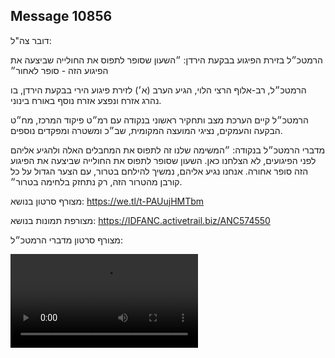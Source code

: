 ## Message 10856

דובר צה"ל:

הרמטכ״ל בזירת הפיגוע בבקעת הירדן: ״השעון שסופר לתפוס את החולייה שביצעה את הפיגוע הזה - סופר לאחור״ 

הרמטכ״ל, רב-אלוף הרצי הלוי, הגיע הערב (א׳) לזירת פיגוע הירי בבקעת הירדן, בו נהרג אזרח ונפצע אזרח נוסף באורח בינוני.

הרמטכ״ל קיים הערכת מצב ותחקיר ראשוני בנקודה עם רמ״ט פיקוד המרכז, מח״ט הבקעה והעמקים, נציגי המועצה המקומית, שב״כ ומשטרה ומפקדים נוספים.

מדברי הרמטכ״ל בנקודה: ״המשימה שלנו זה לתפוס את המחבלים האלה ולהגיע אליהם לפני הפיגועים, לא הצלחנו כאן. השעון שסופר לתפוס את החולייה שביצעה את הפיגוע הזה סופר אחורה. אנחנו נגיע אליהם, נמשיך להילחם בטרור, עם הצער הגדול על כל קורבן מהטרור הזה, רק נתחזק בלחימה בטרור״. 

מצורף סרטון בנושא: https://we.tl/t-PAUujHMTbm

מצורפת תמונות בנושא: https://IDFANC.activetrail.biz/ANC574550

מצורף סרטון מדברי הרמטכ״ל:

![Video](https://data.iron-swords.co.il/2024/August/11/10856/10856_media.mp4)
